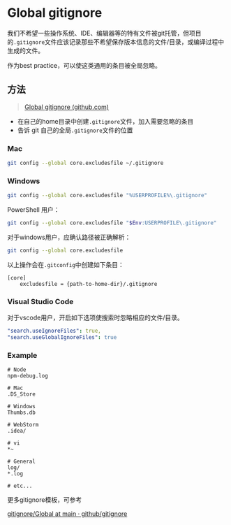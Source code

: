 # Global gitignore

我们不希望一些操作系统、IDE、编辑器等的特有文件被git托管，但项目的`.gitignore`文件应该记录那些不希望保存版本信息的文件/目录，或编译过程中生成的文件。

作为best practice，可以使这类通用的条目被全局忽略。

## 方法

> [Global gitignore (github.com)](https://gist.github.com/subfuzion/db7f57fff2fb6998a16c)

- 在自己的home目录中创建`.gitignore`文件，加入需要忽略的条目
- 告诉 git 自己的全局`.gitignore`文件的位置

### Mac

```bash
git config --global core.excludesfile ~/.gitignore
```

### Windows

```bash
git config --global core.excludesfile "%USERPROFILE%\.gitignore"
```

PowerShell 用户：

```bash
git config --global core.excludesfile "$Env:USERPROFILE\.gitignore"
```

对于windows用户，应确认路径被正确解析：

```bash
git config --global core.excludesfile
```



以上操作会在`.gitconfig`中创建如下条目：

```
[core]
    excludesfile = {path-to-home-dir}/.gitignore
```

### Visual Studio Code

对于vscode用户，开启如下选项使搜索时忽略相应的文件/目录。

```yml
"search.useIgnoreFiles": true,
"search.useGlobalIgnoreFiles": true
```

### Example

```
# Node
npm-debug.log

# Mac
.DS_Store

# Windows
Thumbs.db

# WebStorm
.idea/

# vi
*~

# General
log/
*.log

# etc...
```

更多gitignore模板，可参考

[gitignore/Global at main · github/gitignore](https://github.com/github/gitignore/tree/main/Global)

